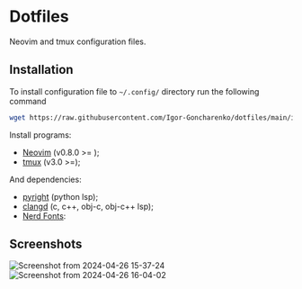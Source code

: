 # Dotfiles
Neovim and tmux configuration files.  

## Installation
To install configuration file to `~/.config/` directory run the following command
```bash
wget https://raw.githubusercontent.com/Igor-Goncharenko/dotfiles/main/install.sh && chmod +x install.sh && ./install.sh && rm install.sh
```
Install programs:  
- [Neovim](https://neovim.io/) (v0.8.0 >= );
- [tmux](https://github.com/tmux/tmux) (v3.0 >=);

And dependencies:
- [pyright](https://github.com/microsoft/pyright) (python lsp);
- [clangd](https://clangd.llvm.org/) (c, c++, obj-c, obj-c++ lsp);
- [Nerd Fonts](https://www.nerdfonts.com/):

## Screenshots
![Screenshot from 2024-04-26 15-37-24](https://github.com/Igor-Goncharenko/dotfiles/assets/69299234/65eb0d38-a205-41e7-a6a2-e492ce3a92db)
![Screenshot from 2024-04-26 16-04-02](https://github.com/Igor-Goncharenko/dotfiles/assets/69299234/06af8e69-2c41-4765-a2a2-60a2afd29051)


